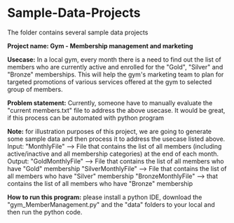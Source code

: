 # Sample-Data-Projects
The folder contains several sample data projects

**Project name: Gym - Membership management and marketing**

**Usecase:** In a local gym, every month there is a need to find out the list of members who are currently active and
enrolled for the "Gold", "Silver" and "Bronze" memberships. This will help the gym's marketing team to plan for targeted
promotions of various services offered at the gym to selected group of members.

**Problem statement:** Currently, someone have to manually evaluate the "current members.txt" file to address the above usecase. It would be great,
if this process can be automated with python program

**Note:** for illustration purposes of this project, we are going to generate some sample data and then process it to address the usecase listed above.
    Input:
    "MonthlyFile" --> File that contains the list of all members (including active/inactive and all membership categories) at the end of each month.
    Output:
    "GoldMonthlyFile" --> File that contains the list of all members who have "Gold" membership
    "SilverMonthlyFile" --> File that contains the list of all members who have "Silver" membership
    "BronzeMonthlyFile" --> that contains the list of all members who have "Bronze" membership

**How to run this program:** please install a python IDE, download the "gym_MemberManagement.py" and the "data" folders to your local and then run the python code.
